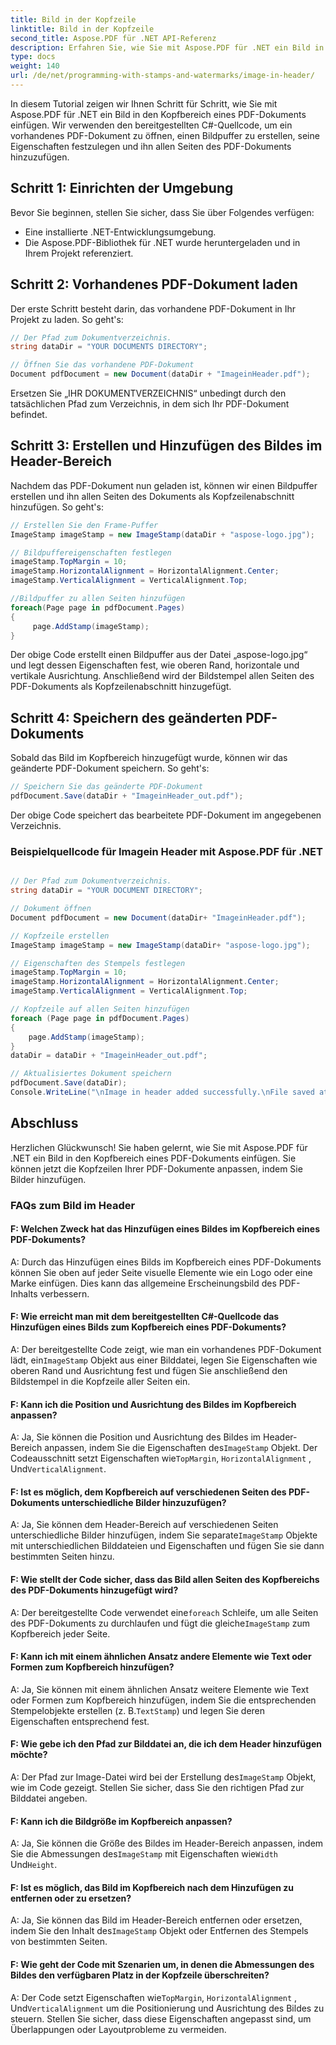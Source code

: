 ```yaml
---
title: Bild in der Kopfzeile
linktitle: Bild in der Kopfzeile
second_title: Aspose.PDF für .NET API-Referenz
description: Erfahren Sie, wie Sie mit Aspose.PDF für .NET ein Bild in den Kopfbereich eines PDF-Dokuments einfügen.
type: docs
weight: 140
url: /de/net/programming-with-stamps-and-watermarks/image-in-header/
---
```

In diesem Tutorial zeigen wir Ihnen Schritt für Schritt, wie Sie mit Aspose.PDF für .NET ein Bild in den Kopfbereich eines PDF-Dokuments einfügen. Wir verwenden den bereitgestellten C#-Quellcode, um ein vorhandenes PDF-Dokument zu öffnen, einen Bildpuffer zu erstellen, seine Eigenschaften festzulegen und ihn allen Seiten des PDF-Dokuments hinzuzufügen.

## Schritt 1: Einrichten der Umgebung

Bevor Sie beginnen, stellen Sie sicher, dass Sie über Folgendes verfügen:

- Eine installierte .NET-Entwicklungsumgebung.
- Die Aspose.PDF-Bibliothek für .NET wurde heruntergeladen und in Ihrem Projekt referenziert.

## Schritt 2: Vorhandenes PDF-Dokument laden

Der erste Schritt besteht darin, das vorhandene PDF-Dokument in Ihr Projekt zu laden. So geht's:

```csharp
// Der Pfad zum Dokumentverzeichnis.
string dataDir = "YOUR DOCUMENTS DIRECTORY";

// Öffnen Sie das vorhandene PDF-Dokument
Document pdfDocument = new Document(dataDir + "ImageinHeader.pdf");
```

Ersetzen Sie „IHR DOKUMENTVERZEICHNIS“ unbedingt durch den tatsächlichen Pfad zum Verzeichnis, in dem sich Ihr PDF-Dokument befindet.

## Schritt 3: Erstellen und Hinzufügen des Bildes im Header-Bereich

Nachdem das PDF-Dokument nun geladen ist, können wir einen Bildpuffer erstellen und ihn allen Seiten des Dokuments als Kopfzeilenabschnitt hinzufügen. So geht's:

```csharp
// Erstellen Sie den Frame-Puffer
ImageStamp imageStamp = new ImageStamp(dataDir + "aspose-logo.jpg");

// Bildpuffereigenschaften festlegen
imageStamp.TopMargin = 10;
imageStamp.HorizontalAlignment = HorizontalAlignment.Center;
imageStamp.VerticalAlignment = VerticalAlignment.Top;

//Bildpuffer zu allen Seiten hinzufügen
foreach(Page page in pdfDocument.Pages)
{
     page.AddStamp(imageStamp);
}
```

Der obige Code erstellt einen Bildpuffer aus der Datei „aspose-logo.jpg“ und legt dessen Eigenschaften fest, wie oberen Rand, horizontale und vertikale Ausrichtung. Anschließend wird der Bildstempel allen Seiten des PDF-Dokuments als Kopfzeilenabschnitt hinzugefügt.

## Schritt 4: Speichern des geänderten PDF-Dokuments

Sobald das Bild im Kopfbereich hinzugefügt wurde, können wir das geänderte PDF-Dokument speichern. So geht's:

```csharp
// Speichern Sie das geänderte PDF-Dokument
pdfDocument.Save(dataDir + "ImageinHeader_out.pdf");
```

Der obige Code speichert das bearbeitete PDF-Dokument im angegebenen Verzeichnis.

### Beispielquellcode für Imagein Header mit Aspose.PDF für .NET 

```csharp

// Der Pfad zum Dokumentverzeichnis.
string dataDir = "YOUR DOCUMENT DIRECTORY";

// Dokument öffnen
Document pdfDocument = new Document(dataDir+ "ImageinHeader.pdf");

// Kopfzeile erstellen
ImageStamp imageStamp = new ImageStamp(dataDir+ "aspose-logo.jpg");

// Eigenschaften des Stempels festlegen
imageStamp.TopMargin = 10;
imageStamp.HorizontalAlignment = HorizontalAlignment.Center;
imageStamp.VerticalAlignment = VerticalAlignment.Top;

// Kopfzeile auf allen Seiten hinzufügen
foreach (Page page in pdfDocument.Pages)
{
	page.AddStamp(imageStamp);
}
dataDir = dataDir + "ImageinHeader_out.pdf";

// Aktualisiertes Dokument speichern
pdfDocument.Save(dataDir);
Console.WriteLine("\nImage in header added successfully.\nFile saved at " + dataDir);                        

```

## Abschluss

Herzlichen Glückwunsch! Sie haben gelernt, wie Sie mit Aspose.PDF für .NET ein Bild in den Kopfbereich eines PDF-Dokuments einfügen. Sie können jetzt die Kopfzeilen Ihrer PDF-Dokumente anpassen, indem Sie Bilder hinzufügen.

### FAQs zum Bild im Header

#### F: Welchen Zweck hat das Hinzufügen eines Bildes im Kopfbereich eines PDF-Dokuments?

A: Durch das Hinzufügen eines Bilds im Kopfbereich eines PDF-Dokuments können Sie oben auf jeder Seite visuelle Elemente wie ein Logo oder eine Marke einfügen. Dies kann das allgemeine Erscheinungsbild des PDF-Inhalts verbessern.

#### F: Wie erreicht man mit dem bereitgestellten C#-Quellcode das Hinzufügen eines Bilds zum Kopfbereich eines PDF-Dokuments?

 A: Der bereitgestellte Code zeigt, wie man ein vorhandenes PDF-Dokument lädt, ein`ImageStamp` Objekt aus einer Bilddatei, legen Sie Eigenschaften wie oberen Rand und Ausrichtung fest und fügen Sie anschließend den Bildstempel in die Kopfzeile aller Seiten ein.

#### F: Kann ich die Position und Ausrichtung des Bildes im Kopfbereich anpassen?

 A: Ja, Sie können die Position und Ausrichtung des Bildes im Header-Bereich anpassen, indem Sie die Eigenschaften des`ImageStamp` Objekt. Der Codeausschnitt setzt Eigenschaften wie`TopMargin`, `HorizontalAlignment` , Und`VerticalAlignment`.

#### F: Ist es möglich, dem Kopfbereich auf verschiedenen Seiten des PDF-Dokuments unterschiedliche Bilder hinzuzufügen?

 A: Ja, Sie können dem Header-Bereich auf verschiedenen Seiten unterschiedliche Bilder hinzufügen, indem Sie separate`ImageStamp` Objekte mit unterschiedlichen Bilddateien und Eigenschaften und fügen Sie sie dann bestimmten Seiten hinzu.

#### F: Wie stellt der Code sicher, dass das Bild allen Seiten des Kopfbereichs des PDF-Dokuments hinzugefügt wird?

 A: Der bereitgestellte Code verwendet eine`foreach` Schleife, um alle Seiten des PDF-Dokuments zu durchlaufen und fügt die gleiche`ImageStamp` zum Kopfbereich jeder Seite.

#### F: Kann ich mit einem ähnlichen Ansatz andere Elemente wie Text oder Formen zum Kopfbereich hinzufügen?

 A: Ja, Sie können mit einem ähnlichen Ansatz weitere Elemente wie Text oder Formen zum Kopfbereich hinzufügen, indem Sie die entsprechenden Stempelobjekte erstellen (z. B.`TextStamp`) und legen Sie deren Eigenschaften entsprechend fest.

#### F: Wie gebe ich den Pfad zur Bilddatei an, die ich dem Header hinzufügen möchte?

 A: Der Pfad zur Image-Datei wird bei der Erstellung des`ImageStamp` Objekt, wie im Code gezeigt. Stellen Sie sicher, dass Sie den richtigen Pfad zur Bilddatei angeben.

#### F: Kann ich die Bildgröße im Kopfbereich anpassen?

 A: Ja, Sie können die Größe des Bildes im Header-Bereich anpassen, indem Sie die Abmessungen des`ImageStamp` mit Eigenschaften wie`Width` Und`Height`.

#### F: Ist es möglich, das Bild im Kopfbereich nach dem Hinzufügen zu entfernen oder zu ersetzen?

A: Ja, Sie können das Bild im Header-Bereich entfernen oder ersetzen, indem Sie den Inhalt des`ImageStamp` Objekt oder Entfernen des Stempels von bestimmten Seiten.

#### F: Wie geht der Code mit Szenarien um, in denen die Abmessungen des Bildes den verfügbaren Platz in der Kopfzeile überschreiten?

 A: Der Code setzt Eigenschaften wie`TopMargin`, `HorizontalAlignment` , Und`VerticalAlignment` um die Positionierung und Ausrichtung des Bildes zu steuern. Stellen Sie sicher, dass diese Eigenschaften angepasst sind, um Überlappungen oder Layoutprobleme zu vermeiden.
